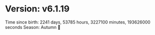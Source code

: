 # Version: v6.1.19
Time since birth: 2241 days, 53785 hours, 3227100 minutes, 193626000 seconds
Season: Autumn 🍁
